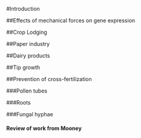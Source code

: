 #Introduction

##Effects of mechanical forces on gene expression

##Crop Lodging

##Paper industry

##Dairy products

##Tip growth

##Prevention of cross-fertilization

###Pollen tubes

###Roots

###Fungal hyphae
#### Review of work from Mooney